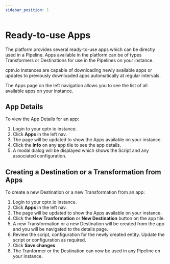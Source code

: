 ```yaml
---
sidebar_position: 1
---
```


# Ready-to-use Apps

The platform provides several ready-to-use apps which can be directly used in a Pipeline. Apps available in the platform can be of types Transformers or Destinations for use in the Pipelines on your instance.

cptn.io instances are capable of downloading newly available apps or updates to previously downloaded apps automatically at regular intervals.

The Apps page on the left navigation allows you to see the list of all available apps on your instance.

## App Details

To view the App Details for an app:

1. Login to your cptn.io instance.
2. Click **Apps** in the left nav.
3. The page will be updated to show the Apps available on your instance.
4. Click the **info** on any app tile to see the app details.
5. A modal dialog will be displayed which shows the Script and any associated configuration.

## Creating a Destination or a Transformation from Apps

To create a new Destination or a new Transformation from an app:

1. Login to your cptn.io instance.
2. Click **Apps** in the left nav.
3. The page will be updated to show the Apps available on your instance.
4. Click the **New Tranformation** or **New Destination** button on the app tile.
5. A new Transformation or a new Destination will be created from the app and you will be navigated to the details page.
6. Review the script, configuration for the newly created entity. Update the script or configuration as required.
7. Click **Save changes**.
8. The Tranformer or the Destination can now be used in any Pipeline on your instance.